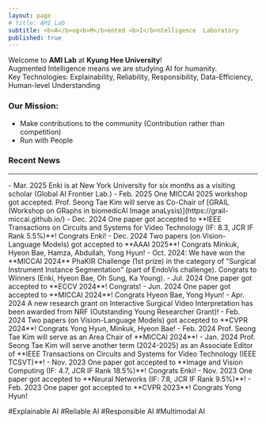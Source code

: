 ```yaml
---
layout: page
# title: AMI Lab
subtitle: <b>A</b>ug<b>M</b>ented <b>I</b>ntelligence  Laboratory
published: true
---
```


Welcome to **AMI Lab** at **Kyung Hee University**!             
Augmented Intelligence means we are studying AI for humanity.                    
Key Technologies: Explainability, Reliability, Responsibility, Data-Efficiency, Human-level Understanding 

### Our Mission: 
- Make contributions to the community (Contribution rather than competition)
- Run with People

### Recent News
<hr>
- Mar. 2025 Enki is at New York University for six months as a visiting scholar (Global AI Frontier Lab.)
- Feb. 2025 One MICCAI 2025 workshop got accepted. Prof. Seong Tae Kim will serve as Co-Chair of [GRAIL (Workshop on GRaphs in biomedicAl Image anaLysis)](https://grail-miccai.github.io/) 
- Dec. 2024 One paper got accepted to **IEEE Transactions on Circuits and Systems for Video Technology (IF: 8.3, JCR IF Rank 5.5%)**! Congrats Enki!
- Dec. 2024 Two papers (on Vision-Language Models) got accepted to **AAAI 2025**! Congrats Minkuk, Hyeon Bae, Hamza, Abdullah, Yong Hyun!
- Oct. 2024: We have won the **MICCAI 2024** PhaKIR Challenge (1st prize) in the category of "Surgical Instrument Instance Segmentation" (part of EndoVis challenge). Congrats to Winners (Enki, Hyeon Bae, Oh Sung, Ka Young).  
- Jul. 2024 One paper got accepted to **ECCV 2024**! Congrats!
- Jun. 2024 One paper got accepted to **MICCAI 2024**! Congrats Hyeon Bae, Yong Hyun!
- Apr. 2024 A new research grant on Interactive Surgical Video Interpretation has been awarded from NRF (Outstanding Young Researcher Grant)! 
- Feb. 2024 Two papers (on Vision-Language Models) got accepted to **CVPR 2024**! Congrats Yong Hyun, Minkuk, Hyeon Bae!
- Feb. 2024 Prof. Seong Tae Kim will serve as an Area Chair of **MICCAI 2024**!
- Jan. 2024 Prof. Seong Tae Kim will serve another term (2024-2025) as an Associate Editor of **IEEE Transactions on Circuits and Systems for Video Technology (IEEE TCSVT)**!
- Nov. 2023 One paper got accepted to **Image and Vision Computing (IF: 4.7, JCR IF Rank 18.5%)**! Congrats Enki!
- Nov. 2023 One paper got accepted to **Neural Networks (IF: 7.8, JCR IF Rank 9.5%)**!         
- Feb. 2023 One paper got accepted to **CVPR 2023**! Congrats Yong Hyun!

#Explainable AI #Reliable AI #Responsible AI #Multimodal AI
